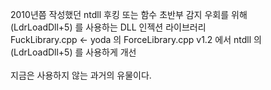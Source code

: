 2010년쯤 작성했던 ntdll 후킹 또는 함수 초반부 감지 우회를 위해<br>
(LdrLoadDll+5) 를 사용하는 DLL 인젝션 라이브러리<br>
FuckLibrary.cpp <- yoda 의 ForceLibrary.cpp v1.2 에서 ntdll 의 (LdrLoadDll+5) 를 사용하게 개선<br>
<br>
지금은 사용하지 않는 과거의 유물이다.
